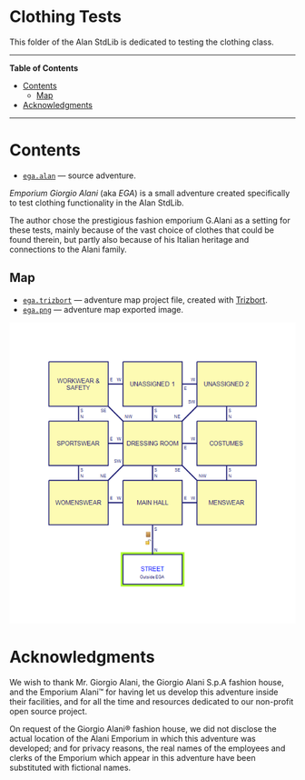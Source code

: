 # Clothing Tests

This folder of the Alan StdLib is dedicated to testing the clothing class.


-----

**Table of Contents**

<!-- MarkdownTOC autolink="true" bracket="round" autoanchor="false" lowercase="only_ascii" uri_encoding="true" levels="1,2,3" -->

- [Contents](#contents)
    - [Map](#map)
- [Acknowledgments](#acknowledgments)

<!-- /MarkdownTOC -->

-----

# Contents

- [`ega.alan`][ega] — source adventure.

_Emporium Giorgio Alani_ (aka _EGA_) is a small adventure created specifically to test clothing functionality in the Alan StdLib.

The author chose the prestigious fashion emporium G.Alani as a setting for these tests, mainly because of the vast choice of clothes that could be found therein, but partly also because of his Italian heritage and connections to the Alani family. 


## Map

- [`ega.trizbort`][ega.trizbort] — adventure map project file, created with [Trizbort].
- [`ega.png`][ega.png] — adventure map exported image.


![adventure map][ega.png]

# Acknowledgments

We wish to thank Mr. Giorgio Alani, the Giorgio Alani S.p.A fashion house, and the Emporium Alani&trade; for having let us develop this adventure inside their facilities, and for all the time and resources dedicated to our non-profit open source project.

On request of the Giorgio Alani&reg; fashion house, we did not disclose the actual location of the Alani Emporium in which this adventure was developed; and for privacy reasons, the real names of the employees and clerks of the Emporium which appear in this adventure have been substituted with fictional names.



<!-----------------------------------------------------------------------------
                               REFERENCE LINKS                                
------------------------------------------------------------------------------>


<!-- Project Files -->

[ega]: ./ega.alan "View source code"
[ega.png]: ./ega.png "The PNG map of the adventure (created with Trizbort)"
[ega.trizbort]: ./ega.trizbort "Open Trizbort map project file"


<!-- External Links -->

[Trizbort]: https://trizbort.genstein.net/ "Visit Trizbort website"

<!-- EOF -->
